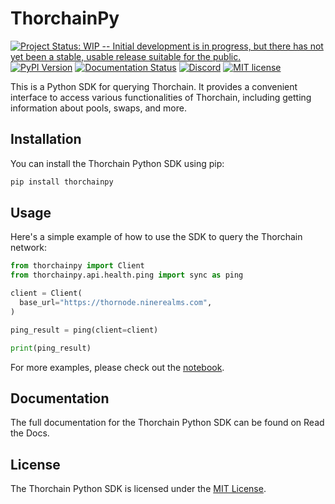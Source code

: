 # ThorchainPy

<!-- Badges -->

[![Project Status: WIP -- Initial development is in progress, but there has not yet been a stable, usable release suitable for the public.](https://img.shields.io/badge/repo%20status-WIP-yellow.svg)](https://www.repostatus.org/#wip)
[![PyPI Version][pypi-image]][pypi-url]
[![Documentation Status][docs-badge]][docs-url]
[![Discord][discord-badge]][discord-url]
[![MIT license][license-badge]][license-link]

<!-- Badges links -->

[docs-badge]: https://img.shields.io/badge/docs-passing-green.svg
[docs-url]: https://docs.thorchain.org/
[discord-badge]: https://dcbadge.vercel.app/api/server/kvZhpEtHAw?style=flat
[discord-url]: https://discord.com/invite/c4EhDZdFMA
[pypi-image]: https://img.shields.io/pypi/v/thorchainpy
[pypi-url]: https://pypi.org/project/thorchainpy/
[license-badge]: https://img.shields.io/badge/License-MIT-blue.svg
[license-link]: /LICENSE


This is a Python SDK for querying Thorchain. It provides a convenient interface to access various functionalities of Thorchain, including getting information about pools, swaps, and more.

## Installation

You can install the Thorchain Python SDK using pip:

```bash
pip install thorchainpy
```

## Usage

Here's a simple example of how to use the SDK to query the Thorchain network:

```python
from thorchainpy import Client
from thorchainpy.api.health.ping import sync as ping

client = Client(
  base_url="https://thornode.ninerealms.com",
)

ping_result = ping(client=client)

print(ping_result)
```

For more examples, please check out the [notebook](examples/connect.ipynb).

## Documentation

The full documentation for the Thorchain Python SDK can be found on Read the Docs.

## License

The Thorchain Python SDK is licensed under the [MIT License](/LICENSE).
